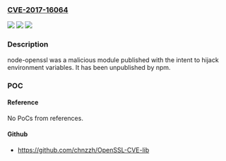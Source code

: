 ### [CVE-2017-16064](https://cve.mitre.org/cgi-bin/cvename.cgi?name=CVE-2017-16064)
![](https://img.shields.io/static/v1?label=Product&message=node-openssl%20node%20module&color=blue)
![](https://img.shields.io/static/v1?label=Version&message=n%2Fa&color=blue)
![](https://img.shields.io/static/v1?label=Vulnerability&message=Embedded%20Malicious%20Code%20(CWE-506)&color=brighgreen)

### Description

node-openssl was a malicious module published with the intent to hijack environment variables. It has been unpublished by npm.

### POC

#### Reference
No PoCs from references.

#### Github
- https://github.com/chnzzh/OpenSSL-CVE-lib

